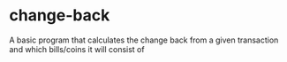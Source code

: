 # change-back
A basic program that calculates the change back from a given transaction and which bills/coins it will consist of
